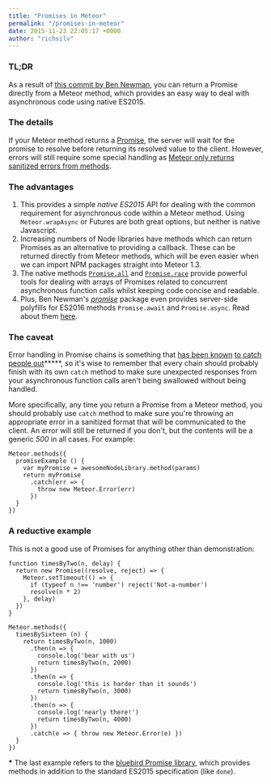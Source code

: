 ```yaml
---
title: "Promises in Meteor"
permalink: "/promises-in-meteor"
date: 2015-11-23 22:05:17 +0000
author: "richsilv"
---
```

### TL;DR

As a result of [this commit by Ben Newman](https://github.com/meteor/meteor/commit/f5821c88eee587706eb8107f74de2f60c267807f), you can return a Promise directly from a Meteor method, which provides an easy way to deal with asynchronous code using native ES2015.

### The details

If your Meteor method returns a [Promise](https://developer.mozilla.org/en/docs/Web/JavaScript/Reference/Global_Objects/Promise), the server will wait for the promise to resolve before returning its resolved value to the client.  However, errors will still require some special handling as [Meteor only returns sanitized errors from methods](http://docs.meteor.com/#/full/meteor_error).

### The advantages

1. This provides a simple *native ES2015* API for dealing with the common requirement for asynchronous code within a Meteor method.  Using `Meteor.wrapAsync` or Futures are both great options, but neither is native Javascript.
2. Increasing numbers of Node libraries have methods which can return Promises as an alternative to providing a callback.  These can be returned directly from Meteor methods, which will be even easier when we can import NPM packages straight into Meteor 1.3.
3. The native methods [`Promise.all`](https://developer.mozilla.org/en-US/docs/Web/JavaScript/Reference/Global_Objects/Promise/all) and [`Promise.race`](https://developer.mozilla.org/en/docs/Web/JavaScript/Reference/Global_Objects/Promise/race) provide powerful tools for dealing with arrays of Promises related to concurrent asynchronous function calls whilst keeping code concise and readable.
4. Plus, Ben Newman's [*promise*](https://github.com/meteor/promise) package even provides server-side polyfills for ES2016 methods `Promise.await` and `Promise.async`.  Read about them [here](https://jakearchibald.com/2014/es7-async-functions/).

### The caveat

Error handling in Promise chains is something that [has been known](http://javascriptplayground.com/blog/2015/02/promises/) [to catch](http://www.hacksrus.net/blog/2015/08/a-solution-to-swallowed-exceptions-in-es6s-promises/) [people out](http://jamesknelson.com/are-es6-promises-swallowing-your-errors/)*****, so it's wise to remember that every chain should probably finish with its own `catch` method to make sure unexpected responses from your asynchronous function calls aren't being swallowed without being handled.

More specifically, any time you return a Promise from a Meteor method, you should probably use `catch` method to make sure you're throwing an appropriate error in a sanitized format that will be communicated to the client. An error will still be returned if you don't, but the contents will be a generic *500* in all cases. For example:

```language-javascript
Meteor.methods({
  promiseExample () {
    var myPromise = awesomeNodeLibrary.method(params)
    return myPromise
      .catch(err => {
        throw new Meteor.Error(err)
      })
  }
})
```

### A reductive example

This is not a good use of Promises for anything other than demonstration:

```language-javascript
function timesByTwo(n, delay) {
  return new Promise((resolve, reject) => {
    Meteor.setTimeout(() => {
      if (typeof n !== 'number') reject('Not-a-number')
      resolve(n * 2)
    }, delay)
  })
}

Meteor.methods({
  timesBySixteen (n) {
    return timesByTwo(n, 1000)
      .then(n => {
        console.log('bear with us')
        return timesByTwo(n, 2000)
      })
      .then(n => {
        console.log('this is harder than it sounds')
        return timesByTwo(n, 3000)
      })
      .then(n => {
        console.log('nearly there!')
        return timesByTwo(n, 4000)
      })
      .catch(e => { throw new Meteor.Error(e) })
  }
})
```
**\*** The last example refers to the [bluebird Promise library](https://www.npmjs.com/package/bluebird), which provides methods in addition to the standard ES2015 specification (like `done`).
